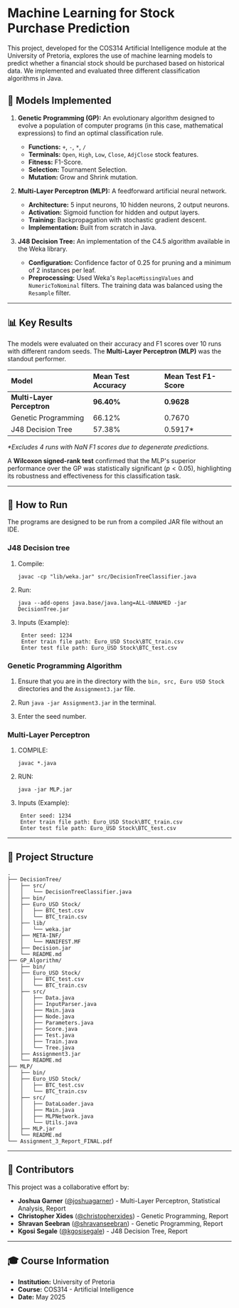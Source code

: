 # Machine Learning for Stock Purchase Prediction

This project, developed for the COS314 Artificial Intelligence module at the University of Pretoria, explores the use of machine learning models to predict whether a financial stock should be purchased based on historical data. We implemented and evaluated three different classification algorithms in Java.

## 🤖 Models Implemented

1.  **Genetic Programming (GP):** An evolutionary algorithm designed to evolve a population of computer programs (in this case, mathematical expressions) to find an optimal classification rule.
    * **Functions:** `+`, `-`, `*`, `/`
    * **Terminals:** `Open`, `High`, `Low`, `Close`, `AdjClose` stock features.
    * **Fitness:** F1-Score.
    * **Selection:** Tournament Selection.
    * **Mutation:** Grow and Shrink mutation.

2.  **Multi-Layer Perceptron (MLP):** A feedforward artificial neural network.
    * **Architecture:** 5 input neurons, 10 hidden neurons, 2 output neurons.
    * **Activation:** Sigmoid function for hidden and output layers.
    * **Training:** Backpropagation with stochastic gradient descent.
    * **Implementation:** Built from scratch in Java.

3.  **J48 Decision Tree:** An implementation of the C4.5 algorithm available in the Weka library.
    * **Configuration:** Confidence factor of 0.25 for pruning and a minimum of 2 instances per leaf.
    * **Preprocessing:** Used Weka's `ReplaceMissingValues` and `NumericToNominal` filters. The training data was balanced using the `Resample` filter.

---

## 📊 Key Results

The models were evaluated on their accuracy and F1 scores over 10 runs with different random seeds. The **Multi-Layer Perceptron (MLP)** was the standout performer.

| Model | Mean Test Accuracy | Mean Test F1-Score |
| :--- | :--- | :--- |
| **Multi-Layer Perceptron** | **96.40%** | **0.9628** |
| Genetic Programming | 66.12% | 0.7670 |
| J48 Decision Tree | 57.38% | 0.5917* |

_*Excludes 4 runs with NaN F1 scores due to degenerate predictions._

A **Wilcoxon signed-rank test** confirmed that the MLP's superior performance over the GP was statistically significant ($p < 0.05$), highlighting its robustness and effectiveness for this classification task.

---

## 🚀 How to Run

The programs are designed to be run from a compiled JAR file without an IDE.

### J48 Decision tree
1. Compile:

    ```javac -cp "lib/weka.jar" src/DecisionTreeClassifier.java   ``` 

2. Run:

    ```java --add-opens java.base/java.lang=ALL-UNNAMED -jar DecisionTree.jar```

3. Inputs (Example):
   ```
    Enter seed: 1234
    Enter train file path: Euro_USD Stock\BTC_train.csv 
    Enter test file path: Euro_USD Stock\BTC_test.csv 
   ```
### Genetic Programming Algorithm
1. Ensure that you are in the directory with the ```bin, src, Euro USD Stock``` directories and the ```Assignment3.jar``` file. 

2. Run ```java -jar Assignment3.jar``` in the terminal.

3. Enter the seed number. 

### Multi-Layer Perceptron
1. COMPILE:

    ```javac *.java```

2. RUN:
    
    ```java -jar MLP.jar```

3. Inputs (Example):
```
    Enter seed: 1234
    Enter train file path: Euro_USD Stock\BTC_train.csv 
    Enter test file path: Euro_USD Stock\BTC_test.csv 
```
---
## 📁 Project Structure

```plaintext
.
├── DecisionTree/
│   ├── src/
│   │   └── DecisionTreeClassifier.java
│   ├── bin/
│   ├── Euro_USD Stock/
│   │   ├── BTC_test.csv
│   │   └── BTC_train.csv
│   ├── lib/
│   │   └── weka.jar
│   ├── META-INF/
│   │   └── MANIFEST.MF
│   ├── Decision.jar
│   └── README.md
├── GP_Algorithm/
│   ├── bin/
│   ├── Euro_USD Stock/
│   │   ├── BTC_test.csv
│   │   └── BTC_train.csv
│   ├── src/
│   │   ├── Data.java
│   │   ├── InputParser.java
│   │   ├── Main.java
│   │   ├── Node.java
│   │   ├── Parameters.java
│   │   ├── Score.java
│   │   ├── Test.java
│   │   ├── Train.java
│   │   └── Tree.java
│   ├── Assignment3.jar
│   └── README.md
├── MLP/
│   ├── bin/
│   ├── Euro_USD Stock/
│   │   ├── BTC_test.csv
│   │   └── BTC_train.csv
│   ├── src/
│   │   ├── DataLoader.java
│   │   ├── Main.java
│   │   ├── MLPNetwork.java
│   │   └── Utils.java
│   ├── MLP.jar
│   └── README.md
└── Assignment_3_Report_FINAL.pdf
```
---

## 👥 Contributors

This project was a collaborative effort by:

* **Joshua Garner** ([@joshuagarner](https://github.com/joshuagarner)) - Multi-Layer Perceptron, Statistical Analysis, Report
* **Christopher Xides** ([@christopherxides](https://github.com/christopherxides)) - Genetic Programming, Report
* **Shravan Seebran** ([@shravanseebran](https://github.com/shravanseebran)) - Genetic Programming, Report
* **Kgosi Segale** ([@kgosisegale](https://github.com/kgosisegale)) - J48 Decision Tree, Report

---

## 🎓 Course Information

* **Institution:** University of Pretoria
* **Course:** COS314 - Artificial Intelligence
* **Date:** May 2025
